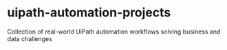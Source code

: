 # uipath-automation-projects
Collection of real-world UiPath automation workflows solving business and data challenges

